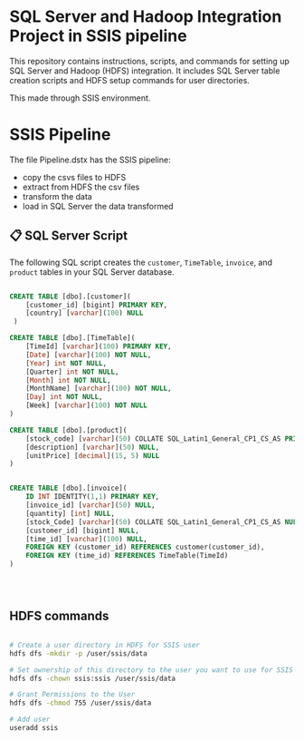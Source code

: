# SQL Server and Hadoop Integration Project in SSIS pipeline

This repository contains instructions, scripts, and commands for setting up SQL Server and Hadoop (HDFS) integration. It includes SQL Server table creation scripts and HDFS setup commands for user directories.

This made through SSIS environment.

# SSIS Pipeline

The file Pipeline.dstx has the SSIS pipeline:

- copy the csvs files to HDFS
- extract from HDFS the csv files
- transform the data
- load in SQL Server the data transformed

## 📋 SQL Server Script

The following SQL script creates the `customer`, `TimeTable`, `invoice`, and `product` tables in your SQL Server database.

```sql

CREATE TABLE [dbo].[customer](
	[customer_id] [bigint] PRIMARY KEY,
	[country] [varchar](100) NULL
 )

CREATE TABLE [dbo].[TimeTable](
	[TimeId] [varchar](100) PRIMARY KEY,
	[Date] [varchar](100) NOT NULL,
	[Year] int NOT NULL,
	[Quarter] int NOT NULL,
	[Month] int NOT NULL,
	[MonthName] [varchar](100) NOT NULL,
	[Day] int NOT NULL,
	[Week] [varchar](100) NOT NULL
)

CREATE TABLE [dbo].[product](
	[stock_code] [varchar](50) COLLATE SQL_Latin1_General_CP1_CS_AS PRIMARY KEY,
	[description] [varchar](50) NULL,
	[unitPrice] [decimal](15, 5) NULL
)


CREATE TABLE [dbo].[invoice](
    ID INT IDENTITY(1,1) PRIMARY KEY, 
	[invoice_id] [varchar](50) NULL,
	[quantity] [int] NULL,
	[stock_Code] [varchar](50) COLLATE SQL_Latin1_General_CP1_CS_AS NULL ,
	[customer_id] [bigint] NULL,
	[time_id] [varchar](100) NULL,
	FOREIGN KEY (customer_id) REFERENCES customer(customer_id),
	FOREIGN KEY (time_id) REFERENCES TimeTable(TimeId)
)





```

## HDFS commands

```bash

# Create a user directory in HDFS for SSIS user
hdfs dfs -mkdir -p /user/ssis/data

# Set ownership of this directory to the user you want to use for SSIS
hdfs dfs -chown ssis:ssis /user/ssis/data

# Grant Permissions to the User
hdfs dfs -chmod 755 /user/ssis/data

# Add user
useradd ssis

```